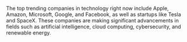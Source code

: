 The top trending companies in technology right now include Apple, Amazon, Microsoft, Google, and Facebook, as well as startups like Tesla and SpaceX. These companies are making significant advancements in fields such as artificial intelligence, cloud computing, cybersecurity, and renewable energy.